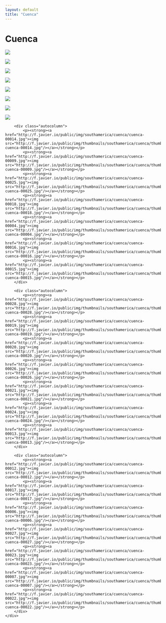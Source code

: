 ```yaml
---
layout: default
title: "Cuenca"
---
```


<h1 class="page" style="padding-left:0%;">Cuenca</h1>
<div class="page">
    <div class="autowide">
        <div class="autocolumn">
            <p><strong><a href="http://f.javier.io/public/img/southamerica/cuenca/cuenca-00005.jpg"><img src="http://f.javier.io/public/img/thumbnails/southamerica/cuenca/thumbnail-cuenca-00005.jpg"/></a></strong></p>
            <p><strong><a href="http://f.javier.io/public/img/southamerica/cuenca/cuenca-00002.jpg"><img src="http://f.javier.io/public/img/thumbnails/southamerica/cuenca/thumbnail-cuenca-00002.jpg"/></a></strong></p>
            <p><strong><a href="http://f.javier.io/public/img/southamerica/cuenca/cuenca-00011.jpg"><img src="http://f.javier.io/public/img/thumbnails/southamerica/cuenca/thumbnail-cuenca-00011.jpg"/></a></strong></p>
            <p><strong><a href="http://f.javier.io/public/img/southamerica/cuenca/cuenca-00001.jpg"><img src="http://f.javier.io/public/img/thumbnails/southamerica/cuenca/thumbnail-cuenca-00001.jpg"/></a></strong></p>
            <p><strong><a href="http://f.javier.io/public/img/southamerica/cuenca/cuenca-00029.jpg"><img src="http://f.javier.io/public/img/thumbnails/southamerica/cuenca/thumbnail-cuenca-00029.jpg"/></a></strong></p>
            <p><strong><a href="http://f.javier.io/public/img/southamerica/cuenca/cuenca-00003.jpg"><img src="http://f.javier.io/public/img/thumbnails/southamerica/cuenca/thumbnail-cuenca-00003.jpg"/></a></strong></p>
            <p><strong><a href="http://f.javier.io/public/img/southamerica/cuenca/cuenca-00010.jpg"><img src="http://f.javier.io/public/img/thumbnails/southamerica/cuenca/thumbnail-cuenca-00010.jpg"/></a></strong></p>
            <p><strong><a href="http://f.javier.io/public/img/southamerica/cuenca/cuenca-00008.jpg"><img src="http://f.javier.io/public/img/thumbnails/southamerica/cuenca/thumbnail-cuenca-00008.jpg"/></a></strong></p>
        </div>

        <div class="autocolumn">
            <p><strong><a href="http://f.javier.io/public/img/southamerica/cuenca/cuenca-00014.jpg"><img src="http://f.javier.io/public/img/thumbnails/southamerica/cuenca/thumbnail-cuenca-00014.jpg"/></a></strong></p>
            <p><strong><a href="http://f.javier.io/public/img/southamerica/cuenca/cuenca-00009.jpg"><img src="http://f.javier.io/public/img/thumbnails/southamerica/cuenca/thumbnail-cuenca-00009.jpg"/></a></strong></p>
            <p><strong><a href="http://f.javier.io/public/img/southamerica/cuenca/cuenca-00025.jpg"><img src="http://f.javier.io/public/img/thumbnails/southamerica/cuenca/thumbnail-cuenca-00025.jpg"/></a></strong></p>
            <p><strong><a href="http://f.javier.io/public/img/southamerica/cuenca/cuenca-00018.jpg"><img src="http://f.javier.io/public/img/thumbnails/southamerica/cuenca/thumbnail-cuenca-00018.jpg"/></a></strong></p>
            <p><strong><a href="http://f.javier.io/public/img/southamerica/cuenca/cuenca-00004.jpg"><img src="http://f.javier.io/public/img/thumbnails/southamerica/cuenca/thumbnail-cuenca-00004.jpg"/></a></strong></p>
            <p><strong><a href="http://f.javier.io/public/img/southamerica/cuenca/cuenca-00016.jpg"><img src="http://f.javier.io/public/img/thumbnails/southamerica/cuenca/thumbnail-cuenca-00016.jpg"/></a></strong></p>
            <p><strong><a href="http://f.javier.io/public/img/southamerica/cuenca/cuenca-00015.jpg"><img src="http://f.javier.io/public/img/thumbnails/southamerica/cuenca/thumbnail-cuenca-00015.jpg"/></a></strong></p>
        </div>

        <div class="autocolumn">
            <p><strong><a href="http://f.javier.io/public/img/southamerica/cuenca/cuenca-00028.jpg"><img src="http://f.javier.io/public/img/thumbnails/southamerica/cuenca/thumbnail-cuenca-00028.jpg"/></a></strong></p>
            <p><strong><a href="http://f.javier.io/public/img/southamerica/cuenca/cuenca-00019.jpg"><img src="http://f.javier.io/public/img/thumbnails/southamerica/cuenca/thumbnail-cuenca-00019.jpg"/></a></strong></p>
            <p><strong><a href="http://f.javier.io/public/img/southamerica/cuenca/cuenca-00020.jpg"><img src="http://f.javier.io/public/img/thumbnails/southamerica/cuenca/thumbnail-cuenca-00020.jpg"/></a></strong></p>
            <p><strong><a href="http://f.javier.io/public/img/southamerica/cuenca/cuenca-00026.jpg"><img src="http://f.javier.io/public/img/thumbnails/southamerica/cuenca/thumbnail-cuenca-00026.jpg"/></a></strong></p>
            <p><strong><a href="http://f.javier.io/public/img/southamerica/cuenca/cuenca-00021.jpg"><img src="http://f.javier.io/public/img/thumbnails/southamerica/cuenca/thumbnail-cuenca-00021.jpg"/></a></strong></p>
            <p><strong><a href="http://f.javier.io/public/img/southamerica/cuenca/cuenca-00024.jpg"><img src="http://f.javier.io/public/img/thumbnails/southamerica/cuenca/thumbnail-cuenca-00024.jpg"/></a></strong></p>
            <p><strong><a href="http://f.javier.io/public/img/southamerica/cuenca/cuenca-00013.jpg"><img src="http://f.javier.io/public/img/thumbnails/southamerica/cuenca/thumbnail-cuenca-00013.jpg"/></a></strong></p>
        </div>

        <div class="autocolumn">
            <p><strong><a href="http://f.javier.io/public/img/southamerica/cuenca/cuenca-00012.jpg"><img src="http://f.javier.io/public/img/thumbnails/southamerica/cuenca/thumbnail-cuenca-00012.jpg"/></a></strong></p>
            <p><strong><a href="http://f.javier.io/public/img/southamerica/cuenca/cuenca-00017.jpg"><img src="http://f.javier.io/public/img/thumbnails/southamerica/cuenca/thumbnail-cuenca-00017.jpg"/></a></strong></p>
            <p><strong><a href="http://f.javier.io/public/img/southamerica/cuenca/cuenca-00006.jpg"><img src="http://f.javier.io/public/img/thumbnails/southamerica/cuenca/thumbnail-cuenca-00006.jpg"/></a></strong></p>
            <p><strong><a href="http://f.javier.io/public/img/southamerica/cuenca/cuenca-00027.jpg"><img src="http://f.javier.io/public/img/thumbnails/southamerica/cuenca/thumbnail-cuenca-00027.jpg"/></a></strong></p>
            <p><strong><a href="http://f.javier.io/public/img/southamerica/cuenca/cuenca-00023.jpg"><img src="http://f.javier.io/public/img/thumbnails/southamerica/cuenca/thumbnail-cuenca-00023.jpg"/></a></strong></p>
            <p><strong><a href="http://f.javier.io/public/img/southamerica/cuenca/cuenca-00007.jpg"><img src="http://f.javier.io/public/img/thumbnails/southamerica/cuenca/thumbnail-cuenca-00007.jpg"/></a></strong></p>
            <p><strong><a href="http://f.javier.io/public/img/southamerica/cuenca/cuenca-00022.jpg"><img src="http://f.javier.io/public/img/thumbnails/southamerica/cuenca/thumbnail-cuenca-00022.jpg"/></a></strong></p>
        </div>
    </div>
</div>
